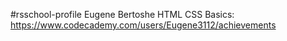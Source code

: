 #rsschool-profile
Eugene Bertoshe
HTML CSS Basics: https://www.codecademy.com/users/Eugene3112/achievements
